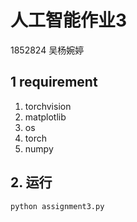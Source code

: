  # 人工智能作业3
 1852824 吴杨婉婷
## 1 requirement
1. torchvision 
  2. matplotlib 
  3. os
  4.  torch
  5.  numpy
## 2. 运行
  ```
  python assignment3.py
  ```
